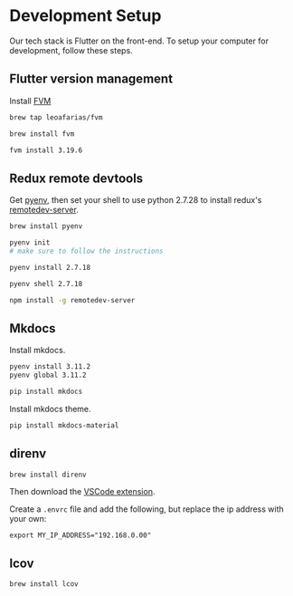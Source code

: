 # Development Setup

Our tech stack is Flutter on the front-end. To
setup your computer for development, follow these steps.

## Flutter version management

Install [FVM](https://fvm.app/)

```sh
brew tap leoafarias/fvm

brew install fvm

fvm install 3.19.6
```

## Redux remote devtools

Get [pyenv](https://github.com/pyenv/pyenv), then set your shell to use python
2.7.28 to install redux's
[remotedev-server](https://www.npmjs.com/package/remotedev-server).

```sh
brew install pyenv
```

```sh
pyenv init
# make sure to follow the instructions
```

```sh
pyenv install 2.7.18
```

```sh
pyenv shell 2.7.18

npm install -g remotedev-server
```

## Mkdocs

Install mkdocs.

```sh
pyenv install 3.11.2
pyenv global 3.11.2

pip install mkdocs
```

Install mkdocs theme.

```sh
pip install mkdocs-material
```

## direnv

```sh
brew install direnv
```

Then download the
[VSCode extension](https://marketplace.visualstudio.com/items?itemName=mkhl.direnv).

Create a `.envrc` file and add the following, but replace the ip address with
your own:

```env
export MY_IP_ADDRESS="192.168.0.00"
```

## lcov

```sh
brew install lcov
```
